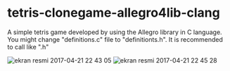 # tetris-clonegame-allegro4lib-clang
A simple tetris game developed by using the Allegro library in C language. You might change "definitions.c" file to "definitionts.h". It is recommended to call like ".h"





![ekran resmi 2017-04-21 22 43 05](https://cloud.githubusercontent.com/assets/16494485/25294473/0e58cacc-26e8-11e7-8256-3bb36ce6ae0d.png)
![ekran resmi 2017-04-21 22 45 28](https://cloud.githubusercontent.com/assets/16494485/25294474/0e7756a4-26e8-11e7-8f11-dbb12c710eb2.png)


